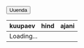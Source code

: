 
<style>
  .price{
    text-align: end;
  }
  .cheap{
    color: coral;
  }
  .page-header{
    padding: 0;
  }
  .day_space{
    background: aliceblue;
  }
</style>

<button onclick="getData()">Uuenda</button>
<table>
  <thead>
    <tr>
      <th>kuupaev</th>
      <th>hind</th>
      <th>ajani</th>
    </tr>
  </thead>
  <tbody  id="prices">
    <tr><td colspan="3">Loading...</td></tr>
  </tbody>
</table>

<script src="https://unpkg.com/pulltorefreshjs"></script>
<script>
  function getData(){
    const today = new Date()
    const start = new Date(today)
    start.setHours(today.getHours()-1)
    const end   = new Date(today)
    end.setHours(today.getHours()+24*2)
    const prices = document.querySelector("#prices")
    prices.innerHTML = `<tr><td colspan="3">Loading...</td></tr>`

    fetch(`https://dashboard.elering.ee/api/nps/price?start=${start.toISOString()}&end=${end.toISOString()}`).then(r=>r.json()).then(res=>{
      const data  = res.data.ee
      const cheap = data.map(row=>row.price).sort((a,b)=>a-b).slice(0,5)
      window.data = data

      let html = ""
      for (const row of data){
        const time = new Date(row.timestamp*1000).toLocaleString('et-EE');
        const diff = (row.timestamp-today.getTime()/1000)/(60 * 60);
        const cheapClass = cheap.includes(row.price) ? 'cheap' : ''
        if (time.includes("00:00:00")) html += `<tr><td class="day_space" colspan="3"></td></tr>` // new day
        html += `<tr><td>${time}</td><td class="price ${cheapClass}">${row.price.toFixed(2)}</td><td>${diff}</td></tr>`
      }
      prices.innerHTML = html
    })
  }
  
  getData()
  PullToRefresh.init({ mainElement: 'body',onRefresh(){ getData() }});
</script>



<!-- Yandex.Metrika counter -->
<script type="text/javascript" >
   (function(m,e,t,r,i,k,a){m[i]=m[i]||function(){(m[i].a=m[i].a||[]).push(arguments)};
   m[i].l=1*new Date();k=e.createElement(t),a=e.getElementsByTagName(t)[0],k.async=1,k.src=r,a.parentNode.insertBefore(k,a)})
   (window, document, "script", "https://mc.yandex.ru/metrika/tag.js", "ym");

   ym(86524892, "init", {
        clickmap:true,
        trackLinks:true,
        accurateTrackBounce:true
   });
</script>
<noscript><div><img src="https://mc.yandex.ru/watch/86524892" style="position:absolute; left:-9999px;" alt="" /></div></noscript>
<!-- /Yandex.Metrika counter -->
